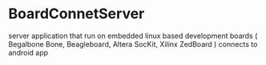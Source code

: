 BoardConnetServer
=================

server application that run on  embedded linux based development boards ( Begalbone Bone, Beagleboard, Altera SocKit, Xilinx ZedBoard )  connects to android app
